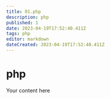 ```yaml
---
title: 01.php
description: php
published: 1
date: 2023-04-19T17:52:40.411Z
tags: php
editor: markdown
dateCreated: 2023-04-19T17:52:40.411Z
---
```


# php
Your content here